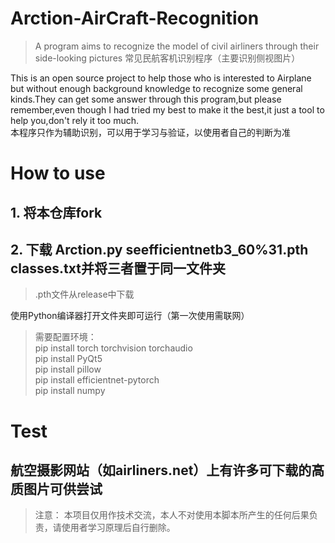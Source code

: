 # Arction-AirCraft-Recognition
> A program aims to recognize the model of civil airliners through their side-looking pictures
> 常见民航客机识别程序（主要识别侧视图片）    

This is an open source project to help those who is interested to Airplane but without enough background knowledge to recognize some general kinds.They can get some answer through this program,but please remember,even though I had tried my best to make it the best,it just a tool to help you,don't rely it too much.   
本程序只作为辅助识别，可以用于学习与验证，以使用者自己的判断为准

# How to use
## 1. 将本仓库fork  

## 2. 下载 Arction.py  seefficientnetb3_60%31.pth  classes.txt并将三者置于同一文件夹
> .pth文件从release中下载

使用Python编译器打开文件夹即可运行（第一次使用需联网）
> 需要配置环境：  
> pip install torch torchvision torchaudio  
> pip install PyQt5  
> pip install pillow  
> pip install efficientnet-pytorch  
> pip install numpy  

# Test
## 航空摄影网站（如airliners.net）上有许多可下载的高质图片可供尝试
> 注意： 本项目仅用作技术交流，本人不对使用本脚本所产生的任何后果负责，请使用者学习原理后自行删除。 
